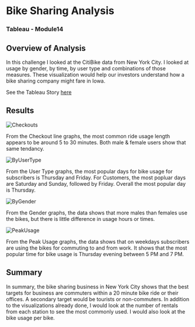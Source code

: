 # Bike Sharing Analysis

### Tableau - Module14

## Overview of Analysis
In this challenge I looked at the CitiBike data from New York City. I looked at usage by gender, by time, by user type and combinations of those measures. These visualization would help our investors understand how a bike sharing company might fare in Iowa.

See the Tableau Story [here](https://public.tableau.com/app/profile/amber.middendorf/viz/CitibikeChallenge_16489184370200/Story1?publish=yes)

## Results

![Checkouts](https://user-images.githubusercontent.com/95837693/161396288-7b7315a5-b000-46e5-a923-59e1177c4418.PNG)

From the Checkout line graphs, the most common ride usage length appears to be around 5 to 30 minutes. Both male & female users show that same tendancy.

![ByUserType](https://user-images.githubusercontent.com/95837693/161396291-c90c94cc-1e6d-4925-9c91-2bc34e942d5b.PNG)

From the User Type graphs, the most popular days for bike usage for subscribers is Thursday and Friday. For Customers, the most popluar days are Saturday and Sunday, followed by Friday. Overall the most popular day is Thursday.

![ByGender](https://user-images.githubusercontent.com/95837693/161396298-0f1399e7-3291-4695-8338-ae31a6248cd5.PNG)

From the Gender graphs, the data shows that more males than females use the bikes, but there is little difference in usage hours or times.

![PeakUsage](https://user-images.githubusercontent.com/95837693/161396301-9d1f8347-4f3b-4935-bbd8-5087a9b184c0.PNG)

From the Peak Usage graphs, the data shows that on weekdays subscribers are using the bikes for commuting to and from work. It shows that the most popular time for bike usage is Thursday evening between 5 PM and 7 PM.


## Summary

In summary, the bike sharing business in New York City shows that the best targets for business are commuters within a 20 minute bike ride or their offices. A secondary target would be tourists or non-commuters. In addition to the visualizations already done, I would look at the number of rentals from each station to see the most commonly used. I would also look at the bike usage per bike.
